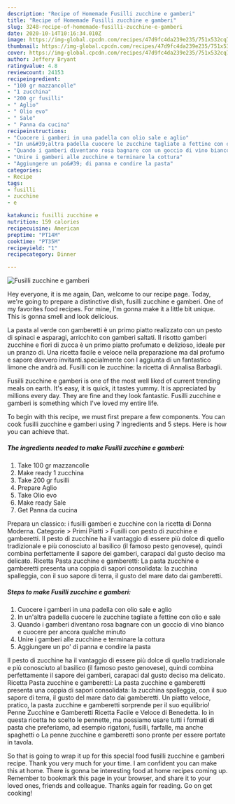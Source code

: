 ```yaml
---
description: "Recipe of Homemade Fusilli zucchine e gamberi"
title: "Recipe of Homemade Fusilli zucchine e gamberi"
slug: 3248-recipe-of-homemade-fusilli-zucchine-e-gamberi
date: 2020-10-14T10:16:34.010Z
image: https://img-global.cpcdn.com/recipes/47d9fc4da239e235/751x532cq70/fusilli-zucchine-e-gamberi-recipe-main-photo.jpg
thumbnail: https://img-global.cpcdn.com/recipes/47d9fc4da239e235/751x532cq70/fusilli-zucchine-e-gamberi-recipe-main-photo.jpg
cover: https://img-global.cpcdn.com/recipes/47d9fc4da239e235/751x532cq70/fusilli-zucchine-e-gamberi-recipe-main-photo.jpg
author: Jeffery Bryant
ratingvalue: 4.8
reviewcount: 24153
recipeingredient:
- "100 gr mazzancolle"
- "1 zucchina"
- "200 gr fusilli"
- " Aglio"
- " Olio evo"
- " Sale"
- " Panna da cucina"
recipeinstructions:
- "Cuocere i gamberi in una padella con olio sale e aglio"
- "In un&#39;altra padella cuocere le zucchine tagliate a fettine con olio e sale"
- "Quando i gamberi diventano rosa bagnare con un goccio di vino bianco e cuocere per ancora qualche minuto"
- "Unire i gamberi alle zucchine e terminare la cottura"
- "Aggiungere un po&#39; di panna e condire la pasta"
categories:
- Recipe
tags:
- fusilli
- zucchine
- e

katakunci: fusilli zucchine e 
nutrition: 159 calories
recipecuisine: American
preptime: "PT14M"
cooktime: "PT35M"
recipeyield: "1"
recipecategory: Dinner

---
```



![Fusilli zucchine e gamberi](https://img-global.cpcdn.com/recipes/47d9fc4da239e235/751x532cq70/fusilli-zucchine-e-gamberi-recipe-main-photo.jpg)

Hey everyone, it is me again, Dan, welcome to our recipe page. Today, we're going to prepare a distinctive dish, fusilli zucchine e gamberi. One of my favorites food recipes. For mine, I'm gonna make it a little bit unique. This is gonna smell and look delicious.

La pasta al verde con gamberetti è un primo piatto realizzato con un pesto di spinaci e asparagi, arricchito con gamberi saltati. Il risotto gamberi zucchine e fiori di zucca è un primo piatto profumato e delizioso, ideale per un pranzo di. Una ricetta facile e veloce nella preparazione ma dal profumo e sapore davvero invitanti.specialmente con l aggiunta di un fantastico limone che andrà ad. Fusilli con le zucchine: la ricetta di Annalisa Barbagli.

Fusilli zucchine e gamberi is one of the most well liked of current trending meals on earth. It's easy, it is quick, it tastes yummy. It is appreciated by millions every day. They are fine and they look fantastic. Fusilli zucchine e gamberi is something which I've loved my entire life.


To begin with this recipe, we must first prepare a few components. You can cook fusilli zucchine e gamberi using 7 ingredients and 5 steps. Here is how you can achieve that.

<!--inarticleads1-->

##### The ingredients needed to make Fusilli zucchine e gamberi:

1. Take 100 gr mazzancolle
1. Make ready 1 zucchina
1. Take 200 gr fusilli
1. Prepare  Aglio
1. Take  Olio evo
1. Make ready  Sale
1. Get  Panna da cucina


Prepara un classico: i fusilli gamberi e zucchine con la ricetta di Donna Moderna. Categorie &gt; Primi Piatti &gt; Fusilli con pesto di zucchine e gamberetti. Il pesto di zucchine ha il vantaggio di essere più dolce di quello tradizionale e più conosciuto al basilico (il famoso pesto genovese), quindi combina perfettamente il sapore dei gamberi, carapaci dal gusto deciso ma delicato. Ricetta Pasta zucchine e gamberetti: La pasta zucchine e gamberetti presenta una coppia di sapori consolidata: la zucchina spalleggia, con il suo sapore di terra, il gusto del mare dato dai gamberetti. 

<!--inarticleads2-->

##### Steps to make Fusilli zucchine e gamberi:

1. Cuocere i gamberi in una padella con olio sale e aglio
1. In un&#39;altra padella cuocere le zucchine tagliate a fettine con olio e sale
1. Quando i gamberi diventano rosa bagnare con un goccio di vino bianco e cuocere per ancora qualche minuto
1. Unire i gamberi alle zucchine e terminare la cottura
1. Aggiungere un po&#39; di panna e condire la pasta


Il pesto di zucchine ha il vantaggio di essere più dolce di quello tradizionale e più conosciuto al basilico (il famoso pesto genovese), quindi combina perfettamente il sapore dei gamberi, carapaci dal gusto deciso ma delicato. Ricetta Pasta zucchine e gamberetti: La pasta zucchine e gamberetti presenta una coppia di sapori consolidata: la zucchina spalleggia, con il suo sapore di terra, il gusto del mare dato dai gamberetti. Un piatto veloce, pratico, la pasta zucchine e gamberetti sorprende per il suo equilibrio! Penne Zucchine e Gamberetti Ricetta Facile e Veloce di Benedetta. Io in questa ricetta ho scelto le pennette, ma possiamo usare tutti i formati di pasta che preferiamo, ad esempio rigatoni, fusilli, farfalle, ma anche spaghetti o La penne zucchine e gamberetti sono pronte per essere portate in tavola. 

So that is going to wrap it up for this special food fusilli zucchine e gamberi recipe. Thank you very much for your time. I am confident you can make this at home. There is gonna be interesting food at home recipes coming up. Remember to bookmark this page in your browser, and share it to your loved ones, friends and colleague. Thanks again for reading. Go on get cooking!

